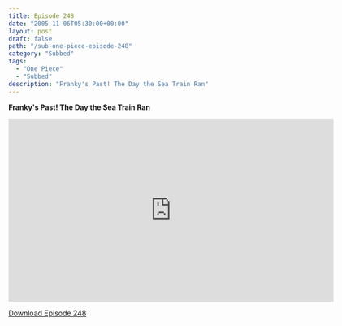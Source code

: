 ```yaml
---
title: Episode 248
date: "2005-11-06T05:30:00+00:00"
layout: post
draft: false
path: "/sub-one-piece-episode-248"
category: "Subbed"
tags:
  - "One Piece"
  - "Subbed"
description: "Franky's Past! The Day the Sea Train Ran"
---
```


**Franky's Past! The Day the Sea Train Ran**

<iframe width="640" height="360" src="https://www.rapidvideo.com/e/FXQH7D2ZSI" frameborder="0" marginwidth=0 marginheight=0 scrolling=no allowfullscreen></iframe>

<a href="http://ouo.io/qs/eCodkFEQ?s=https://rapidvid.to/d/https://www.rapidvideo.com/e/FXQH7D2ZSI">Download Episode 248</a>
